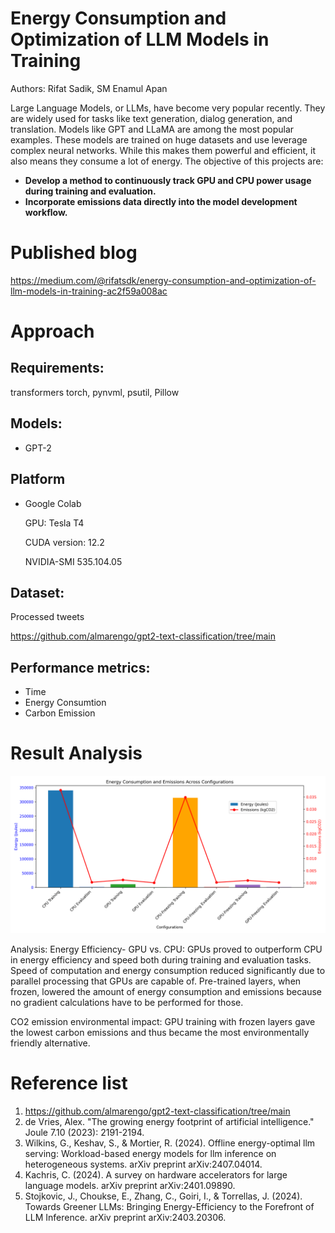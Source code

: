# Energy Consumption and Optimization of LLM Models in Training
Authors: Rifat Sadik, SM Enamul Apan

Large Language Models, or LLMs, have become very popular recently. They are widely used for tasks like text generation, dialog generation, and translation. Models like GPT and LLaMA are among the most popular examples. These models are trained on huge datasets and use leverage complex neural networks. While this makes them powerful and efficient, it also means they consume a lot of energy. The objective of this projects are:
* **Develop a method to continuously track GPU and CPU power usage during training and evaluation.**
* **Incorporate emissions data directly into the model development workflow.**

# Published blog
https://medium.com/@rifatsdk/energy-consumption-and-optimization-of-llm-models-in-training-ac2f59a008ac

# Approach
 ## Requirements: 
 transformers torch, pynvml, psutil, Pillow
 ## Models:
* GPT-2
   
 ## Platform 
* Google Colab
  
  GPU: Tesla T4
  
  CUDA version: 12.2
  
  NVIDIA-SMI 535.104.05

## Dataset:
Processed tweets

https://github.com/almarengo/gpt2-text-classification/tree/main


 ## Performance metrics: 
* Time
* Energy Consumtion
* Carbon Emission

# Result Analysis

![image](https://github.com/rifatsdk/Computer-Architecture/blob/main/plot%20for%20energy_emissions_training.png)


Analysis: 
Energy Efficiency- GPU vs. CPU: GPUs proved to outperform CPU in energy efficiency and speed both during training and evaluation tasks. Speed of computation and energy consumption reduced significantly due to parallel processing that GPUs are capable of. Pre-trained layers, when frozen, lowered the amount of energy consumption and emissions because no gradient calculations have to be performed for those.

CO2 emission environmental impact: GPU training with frozen layers gave the lowest carbon emissions and thus became the most environmentally friendly alternative.

# Reference list
1. https://github.com/almarengo/gpt2-text-classification/tree/main
2. de Vries, Alex. "The growing energy footprint of artificial intelligence." Joule 7.10 (2023): 2191-2194.
3. Wilkins, G., Keshav, S., & Mortier, R. (2024). Offline energy-optimal llm serving: Workload-based energy models for llm inference on heterogeneous systems. arXiv preprint arXiv:2407.04014.
4. Kachris, C. (2024). A survey on hardware accelerators for large language models. arXiv preprint arXiv:2401.09890.
5. Stojkovic, J., Choukse, E., Zhang, C., Goiri, I., & Torrellas, J. (2024). Towards Greener LLMs: Bringing Energy-Efficiency to the Forefront of LLM Inference. arXiv preprint arXiv:2403.20306.



